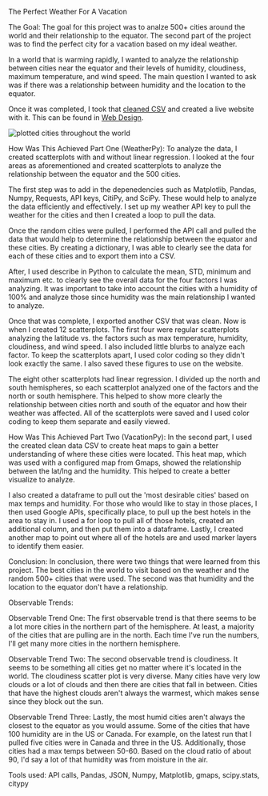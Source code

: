 The Perfect Weather For A Vacation

The Goal:
The goal for this project was to analze 500+ cities around the world and their relationship to the equator. The second part of the project was to find the perfect city for a vacation based on my ideal weather. 

In a world that is warming rapidly, I wanted to analyze the relationship between cities near the equator and their levels of humidity, cloudiness, maximum temperature, and wind speed. The main question I wanted to ask was if there was a relationship between humidity and the location to the equator. 

Once it was completed, I took that [cleaned CSV](https://github.com/EmmaLimoli/api-python-challenge/blob/master/weather_py/output_data/weatherPy_clean_data.csv) and created a live website with it. This can be found in [Web Design](https://github.com/EmmaLimoli/web-design-challenge). 

![plotted cities throughout the world](https://github.com/EmmaLimoli/api-python-challenge/blob/master/weather_py/output_data/Screen%20Shot%202020-07-21%20at%2011.03.37%20AM.png)


How Was This Achieved Part One (WeatherPy):
To analyze the data, I created scatterplots with and without linear regression. I looked at the four areas as aforementioned and created scatterplots to analyze the relationship between the equator and the 500 cities. 

The first step was to add in the depenedencies such as Matplotlib, Pandas, Numpy, Requests, API keys, CitiPy, and SciPy. These would help to analyze the data efficiently and effectively. I set up my weather API key to pull the weather for the cities and then I created a loop to pull the data.

Once the random cities were pulled, I performed the API call and pulled the data that would help to determine the relationship between the equator and these cities. By creating a dictionary, I was able to clearly see the data for each of these cities and to export them into a CSV.

After, I used describe in Python to calculate the mean, STD, minimum and maximum etc. to clearly see the overall data for the four factors I was analyzing. It was important to take into account the cities with a humidity of 100% and analyze those since humidity was the main relationship I wanted to analyze. 

Once that was complete, I exported another CSV that was clean. Now is when I created 12 scatterplots. The first four were regular scatterplots analyzing the latitude vs. the factors such as max temperature, humidity, cloudiness, and wind speed. I also included little blurbs to analyze each factor. To keep the scatterplots apart, I used color coding so they didn't look exactly the same. I also saved these figures to use on the website.

The eight other scatterplots had linear regression. I divided up the north and south hemispheres, so each scatterplot analyzed one of the factors and the north or south hemisphere. This helped to show more clearly the relationship between cities north and south of the equator and how their weather was affected. All of the scatterplots were saved and I used color coding to keep them separate and easily viewed.

How Was This Achieved Part Two (VacationPy):
In the second part, I used the created clean data CSV to create heat maps to gain a better understanding of where these cities were located. This heat map, which was used with a configured map from Gmaps, showed the relationship between the lat/lng and the humidity. This helped to create a better visualize to analyze. 

I also created a dataframe to pull out the 'most desirable cities' based on max temps and humidity. For those who would like to stay in those places, I then used Google APIs, specifically place, to pull up the best hotels in the area to stay in. I used a for loop to pull all of those hotels, created an additional column, and then put them into a dataframe. Lastly, I created another map to point out where all of the hotels are and used marker layers to identify them easier.

Conclusion:
In conclusion, there were two things that were learned from this project. The best cities in the world to visit based on the weather and the random 500+ cities that were used. The second was that humidity and the location to the equator don't have a relationship.  

Observable Trends:

Observable Trend One: 
The first observable trend is that there seems to be a lot more cities in the northern part of the hemisphere. At least, a majority of the cities that are pulling are in the north. Each time I've run the numbers, I'll get many more cities in the northern hemisphere.

Observable Trend Two: 
The second observable trend is cloudiness. It seems to be something all cities get no matter where it's located in the world. The cloudiness scatter plot is very diverse. Many cities have very low clouds or a lot of clouds and then there are cities that fall in between. Cities that have the highest clouds aren't always the warmest, which makes sense since they block out the sun.

Observable Trend Three: 
Lastly, the most humid cities aren't always the closest to the equator as you would assume. Some of the cities that have 100 humidity are in the US or Canada. For example, on the latest run that I pulled five cities were in Canada and three in the US. Additionally, those cities had a max temps between 50-60. Based on the cloud ratio of about 90, I'd say a lot of that humidity was from moisture in the air.

Tools used: API calls, Pandas, JSON, Numpy, Matplotlib, gmaps, scipy.stats, citypy

